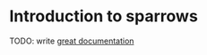 # Introduction to sparrows

TODO: write [great documentation](http://jacobian.org/writing/what-to-write/)
